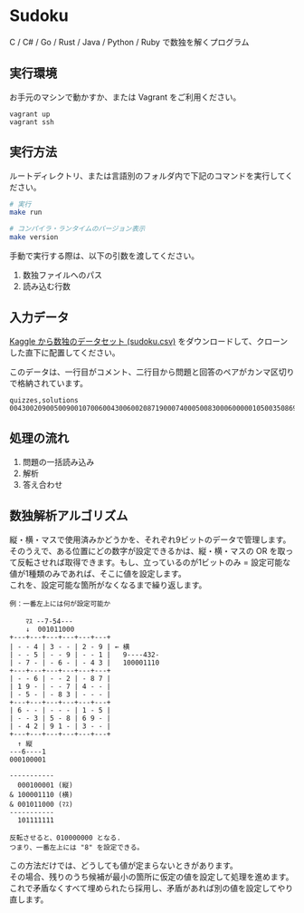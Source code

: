 # Sudoku

C / C# / Go / Rust / Java / Python / Ruby で数独を解くプログラム

## 実行環境

お手元のマシンで動かすか、または Vagrant をご利用ください。

```
vagrant up
vagrant ssh
```

## 実行方法

ルートディレクトリ、または言語別のフォルダ内で下記のコマンドを実行してください。

```sh
# 実行
make run

# コンパイラ・ランタイムのバージョン表示
make version
```

手動で実行する際は、以下の引数を渡してください。

1. 数独ファイルへのパス
2. 読み込む行数

## 入力データ

[Kaggle から数独のデータセット (sudoku.csv)](https://www.kaggle.com/bryanpark/sudoku/version/3) をダウンロードして、クローンした直下に配置してください。

このデータは、一行目がコメント、二行目から問題と回答のペアがカンマ区切りで格納されています。

```
quizzes,solutions
004300209005009001070060043006002087190007400050083000600000105003508690042910300,864371259325849761971265843436192587198657432257483916689734125713528694542916378
```

## 処理の流れ

1. 問題の一括読み込み
2. 解析
3. 答え合わせ

## 数独解析アルゴリズム

縦・横・マスで使用済みかどうかを、それぞれ9ビットのデータで管理します。
そのうえで、ある位置にどの数字が設定できるかは、縦・横・マスの OR を取って反転させれば取得できます。もし、立っているのが1ビットのみ = 設定可能な値が1種類のみであれば、そこに値を設定します。  
これを、設定可能な箇所がなくなるまで繰り返します。


```
例：一番左上には何が設定可能か

    ﾏｽ --7-54---
    ↓  001011000
+---+---+---+---+---+---+
| - - 4 | 3 - - | 2 - 9 | ← 横
| - - 5 | - - 9 | - - 1 |   9----432-
| - 7 - | - 6 - | - 4 3 |   100001110
+---+---+---+---+---+---+
| - - 6 | - - 2 | - 8 7 |
| 1 9 - | - - 7 | 4 - - |
| - 5 - | - 8 3 | - - - |
+---+---+---+---+---+---+
| 6 - - | - - - | 1 - 5 |
| - - 3 | 5 - 8 | 6 9 - |
| - 4 2 | 9 1 - | 3 - - |
+---+---+---+---+---+---+
  ↑ 縦
---6----1
000100001

-----------
  000100001 (縦)
& 100001110 (横)
& 001011000 (ﾏｽ)
-----------
  101111111

反転させると、010000000 となる.
つまり、一番左上には "8" を設定できる。
```

この方法だけでは、どうしても値が定まらないときがあります。  
その場合、残りのうち候補が最小の箇所に仮定の値を設定して処理を進めます。
これで矛盾なくすべて埋められたら採用し、矛盾があれば別の値を設定してやり直します。
